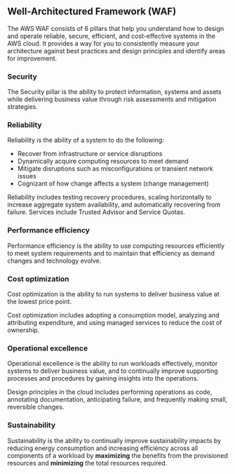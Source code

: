 ## Well-Architectured Framework (WAF)

The AWS WAF consists of 6 pillars that help you understand how to design and operate reliable, secure, efficient, and cost-effective systems in the AWS cloud. It provides a way for you to consistently measure your architecture against best practices and design principles and identify areas for improvement.

### Security

The Security pillar is the ability to protect information, systems and assets while delivering business value through risk assessments and mitigation strategies.

### Reliability

Reliability is the ability of a system to do the following:

- Recover from infrastructure or service disruptions
- Dynamically acquire computing resources to meet demand
- Mitigate disruptions such as misconfigurations or transient network issues
- Cognizant of how change affects a system (change management)

Reliability includes testing recovery procedures, scaling horizontally to increase aggregate system availability, and automatically recovering from failure. Services include Trusted Advisor and Service Quotas.

### Performance efficiency

Performance efficiency is the ability to use computing resources efficiently to meet system requirements and to maintain that efficiency as demand changes and technology evolve.

### Cost optimization

Cost optimization is the ability to run systems to deliver business value at the lowest price point.

Cost optimization includes adopting a consumption model, analyzing and attributing expenditure, and using managed services to reduce the cost of ownership.

### Operational excellence

Operational excellence is the ability to run workloads effectively, monitor systems to deliver business value, and to continually improve supporting processes and procedures by gaining insights into the operations.

Design principles in the cloud includes performing operations as code, annotating documentation, anticipating failure, and frequently making small, reversible changes.

### Sustainability

Sustainability is the ability to continually improve sustainability impacts by reducing energy consumption and increasing efficiency across all components of a workload by **maximizing** the benefits from the provisioned resources and **minimizing** the total resources required.
